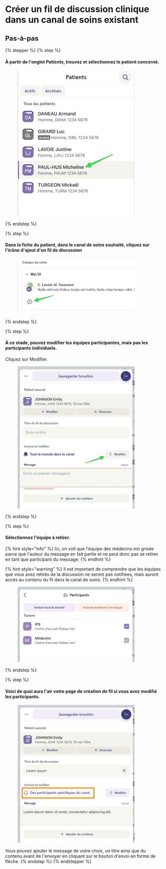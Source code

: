 # Créer un fil de discussion clinique dans un canal de soins existant

## Pas-à-pas

{% stepper %}
{% step %}
#### À partir de l'onglet _Patients_, trouvez et sélectionnez le patient concerné.

<div align="left"><figure><img src="../../.gitbook/assets/associer-un-fil-de-discussion-clinique-a-un-canal-de-soins-existant - Step 1.jpeg" alt="" width="375"><figcaption></figcaption></figure></div>
{% endstep %}

{% step %}
#### Dans la fiche du patient, dans le canal de soins souhaité, cliquez sur l'icône d'ajout d'un fil de discussion

<div align="left"><figure><img src="../../.gitbook/assets/associer-un-fil-de-discussion-clinique-a-un-canal-de-soins-existant - Step 2.jpeg" alt="" width="375"><figcaption></figcaption></figure></div>
{% endstep %}

{% step %}
#### À ce stade, pouvez modifier les équipes participantes, mais pas les participants individuels.

Cliquez sur Modifier.

<div align="left"><figure><img src="../../.gitbook/assets/associer-un-fil-de-discussion-clinique-a-un-canal-de-soins-existant - Step 6.jpeg" alt="" width="375"><figcaption></figcaption></figure></div>
{% endstep %}

{% step %}
#### Sélectionnez l'équipe à retirer.

{% hint style="info" %}
Ici, on voit que l'équipe des médecins est grisée parce que l'auteur du message en fait partie et ne peut donc pas se retirer en tant que participant du message.
{% endhint %}

{% hint style="warning" %}
Il est important de comprendre que les équipes que vous avez retirés de la discussion ne seront pas notifiées, mais auront accès au contenu du fil dans le canal de soins.
{% endhint %}

<div align="left"><figure><img src="../../.gitbook/assets/associer-un-fil-de-discussion-clinique-a-un-canal-de-soins-existant - Step 7.jpeg" alt="" width="375"><figcaption></figcaption></figure></div>
{% endstep %}

{% step %}
#### Voici de quoi aura l'air votre page de création de fil si vous avez modifié les participants.

<div align="left"><figure><img src="../../.gitbook/assets/associer-un-fil-de-discussion-clinique-a-un-canal-de-soins-existant - Step 8.jpeg" alt="" width="375"><figcaption></figcaption></figure></div>

Vous pouvez ajouter le message de votre choix, un titre ainsi que du contenu avant de l'envoyer en cliquant sur le bouton d'envoi en forme de flèche.
{% endstep %}
{% endstepper %}
